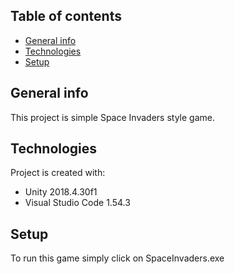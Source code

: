 ## Table of contents
* [General info](#general-info)
* [Technologies](#technologies)
* [Setup](#setup)

## General info
This project is simple Space Invaders style game.
	
## Technologies
Project is created with:
* Unity 2018.4.30f1
* Visual Studio Code 1.54.3
	
## Setup
To run this game simply click on SpaceInvaders.exe
